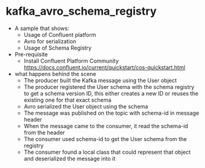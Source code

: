 # kafka_avro_schema_registry
- A sample that shows:
  - Usage of Confluent platform
  - Avro for serialization
  - Usage of Schema Registry
- Pre-requisite
  - Install Confluent Platform Community https://docs.confluent.io/current/quickstart/cos-quickstart.html
- what happens behind the scene
  - The producer built the Kafka message using the User object
  - The producer registered the User schema with the schema registry to get a schema version ID, this either creates a new ID or reuses the existing one for that exact schema
  - Avro serialized the User object using the schema
  - The message was published on the topic with schema-id in message header
  - When the message came to the consumer, it read the schema-id from the header
  - The consumer used schema-id to get the User schema from the registry
  - The consumer found a local class that could represent that object and deserialized the message into it
